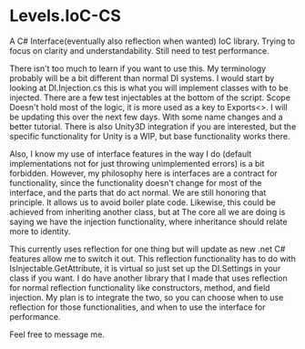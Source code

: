# Levels.IoC-CS
A C# Interface(eventually also reflection when wanted) IoC library. Trying to focus on clarity and understandability. Still need to test performance.

There isn't too much to learn if you want to use this. My terminology probably will be a bit different than normal DI systems.
I would start by looking at DI.Injection.cs this is what you will implement classes with to be injected.
There are a few test injectables at the bottom of the script.
Scope Doesn't hold most of the logic, it is more used as a key to Exports<>.
I will be updating this over the next few days. With some name changes and a better tutorial.
There is also Unity3D integration if you are interested, but the specific functionality for Unity is a WIP, but base functionality works there.

Also, I know my use of interface features in the way I do (default implementations not for just throwing unimplemented errors) is a bit forbidden.
However, my philosophy here is interfaces are a contract for functionality, since the functionality doesn't change for most of the interface, and the parts that do act normal.
We are still honoring that principle. It allows us to avoid boiler plate code. Likewise, this could be achieved from inheriting another class, but at
The core all we are doing is saying we have the injection functionality, where inheritance should relate more to identity.

This currently uses reflection for one thing but will update as new .net C# features allow me to switch it out. This reflection functionality has to do with IsInjectable.GetAttribute, it is virtual so just set up the DI.Settings in your class if you want. I do have another library that I made that uses reflection for normal reflection functionality like constructors, method, and field injection. My plan is to integrate the two, so you can choose when to use reflection for those functionalities, and when to use the interface for performance.

Feel free to message me.

